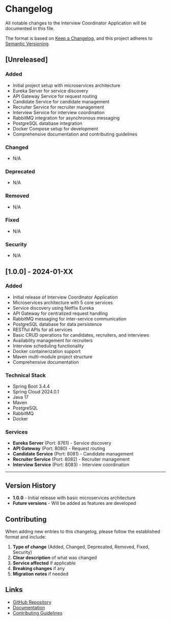 # Changelog

All notable changes to the Interview Coordinator Application will be documented in this file.

The format is based on [Keep a Changelog](https://keepachangelog.com/en/1.0.0/),
and this project adheres to [Semantic Versioning](https://semver.org/spec/v2.0.0.html).

## [Unreleased]

### Added
- Initial project setup with microservices architecture
- Eureka Server for service discovery
- API Gateway Service for request routing
- Candidate Service for candidate management
- Recruiter Service for recruiter management
- Interview Service for interview coordination
- RabbitMQ integration for asynchronous messaging
- PostgreSQL database integration
- Docker Compose setup for development
- Comprehensive documentation and contributing guidelines

### Changed
- N/A

### Deprecated
- N/A

### Removed
- N/A

### Fixed
- N/A

### Security
- N/A

## [1.0.0] - 2024-01-XX

### Added
- Initial release of Interview Coordinator Application
- Microservices architecture with 5 core services
- Service discovery using Netflix Eureka
- API Gateway for centralized request handling
- RabbitMQ messaging for inter-service communication
- PostgreSQL database for data persistence
- RESTful APIs for all services
- Basic CRUD operations for candidates, recruiters, and interviews
- Availability management for recruiters
- Interview scheduling functionality
- Docker containerization support
- Maven multi-module project structure
- Comprehensive documentation

### Technical Stack
- Spring Boot 3.4.4
- Spring Cloud 2024.0.1
- Java 17
- Maven
- PostgreSQL
- RabbitMQ
- Docker

### Services
- **Eureka Server** (Port: 8761) - Service discovery
- **API Gateway** (Port: 8080) - Request routing
- **Candidate Service** (Port: 8081) - Candidate management
- **Recruiter Service** (Port: 8082) - Recruiter management
- **Interview Service** (Port: 8083) - Interview coordination

---

## Version History

- **1.0.0** - Initial release with basic microservices architecture
- **Future versions** - Will be added as features are developed

## Contributing

When adding new entries to this changelog, please follow the established format and include:

1. **Type of change** (Added, Changed, Deprecated, Removed, Fixed, Security)
2. **Clear description** of what was changed
3. **Service affected** if applicable
4. **Breaking changes** if any
5. **Migration notes** if needed

## Links

- [GitHub Repository](https://github.com/your-org/interview-coordinator-app)
- [Documentation](README.md)
- [Contributing Guidelines](CONTRIBUTING.md)
